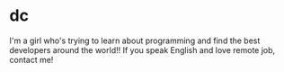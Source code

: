 # dc
I'm a girl who's trying to learn about programming and find the best developers around the world!! If you speak English and love remote job, contact me!

